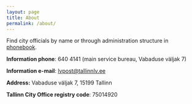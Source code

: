 ```yaml
---
layout: page
title: About
permalink: /about/
---
```


Find city officials by name or through administration structure in [phonebook](https://www.tallinn.ee/telefoniraamat_puu).

**Information phone**: 640 4141 (main service bureau, Vabaduse väljak 7)

**Information e-mail**: lvpost@tallinnlv.ee

**Address:** Vabaduse väljak 7, 15199 Tallinn

**Tallinn City Office registry code**: 75014920

